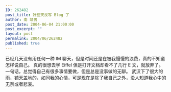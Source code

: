 ```yaml
---
ID: 262482
post_title: 好些天没写 Blog 了
author: 南 靖男
post_date: 2004-06-04 21:00:00
post_excerpt: ""
layout: post
permalink: 2004/06/262482
published: true
---
```

已经几天没有用任何一种 IM 聊天，但是时间还是在被我慢慢的浪费，真的不知道怎样说自己。
真的很想去学 Eiffel 但是打开文档却看不了几行 E 文，就放弃了。
一句话，总觉得自己有很多事情要做，但是总是没事做的无聊。
武汉下了很大的雨，铺天盖地的，如同我的心情，可是现在是除了我自己之外，没人知道我心中的无奈或者悲哀。